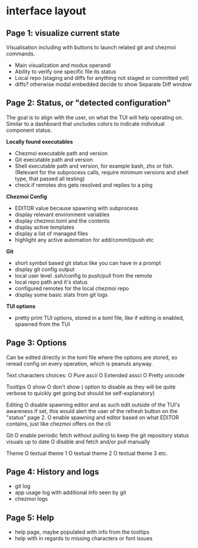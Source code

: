 # interface layout

## Page 1: visualize current state

Visualisation including with buttons to launch related git and chezmoi commands.
- Main visualization and modus operandi
- Ability to verify one specific file its status
- Local repo (staging and diffs for anything not staged or committed yet)
- diffs? otherwise modal embedded decide to show Separate Diff window

## Page 2: Status, or "detected configuration"

The goal is to align with the user, on what the TUI will help operating on.
Similar to a dashboard that uncludes colors to indicate individual component status.

**Locally found executables**

- Chezmoi executable path and version
- Git executable path and version
- Shell executable path and version, for example bash, zhs or fish. (Relevant for the subprocess calls, require minimum versions and shell type, that passed all testing)
- check if remotes dns gets resolved and replies to a ping

**Chezmoi Config**
- EDITOR value because spawning with subprocess
- display relevant environment variables
- display chezmoi.toml and the contents
- display active templates
- display a list of managed files
- highlight any active automation for add/commit/push etc

**Git**
- short symbol based git status like you can have in a prompt
- display git config output
- local user level .ssh/config to push/pull from the remote
- local repo path and it's status
- configured remotes for the local chezmoi repo
- display some basic stats from git logs

**TUI options**
- pretty print TUI options, stored in a toml file, like if editing is enabled, spawned from the TUI

## Page 3: Options

Can be edited directly in the toml file where the options are stored, so reread config on every operation, which is peanuts anyway.

Text characters choices:
  O Pure ascii
  O Extended assci
  O Pretty unicode

Tooltips
  O show
  O don't show
  ( option to disable as they will be quite verbose to quickly get going but should be self-explanatory)

Editing
  O disable spawning editor and as such edit outside of the TUI's awareness
    if set, this would alert the user of the refresh button on the "status" page 2.
  O enable spawning and editor based on what EDITOR contains, just like chezmoi offers on the cli

Git
  O enable periodic fetch without pulling to keep the git repository status visuals up to date
  O disable and fetch and/or pull manually

Theme
  O textual theme 1
  O textual theme 2
  O textual theme 3
  etc.

## Page 4: History and logs

- git log
- app usage log with additional info seen by git
- chezmoi logs

## Page 5: Help

- help page, maybe populated with info from the tooltips
- help with in regards to missing characters or font issues
